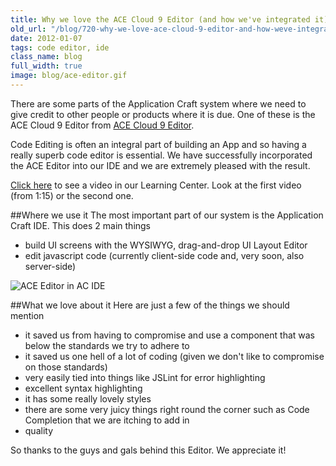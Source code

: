 ```yaml
---
title: Why we love the ACE Cloud 9 Editor (and how we've integrated it)
old_url: "/blog/720-why-we-love-ace-cloud-9-editor-and-how-weve-integrated-it"
date: 2012-01-07
tags: code editor, ide
class_name: blog
full_width: true
image: blog/ace-editor.gif
---
```


There are some parts of the Application Craft system where we need to give credit to other people or products where it is due. One of these is the ACE Cloud 9 Editor from <a href="http://ace.ajax.org/" target="_blank">ACE Cloud 9 Editor</a>.

Code Editing is often an integral part of building an App and so having a really superb code editor is essential. We have successfully incorporated the ACE Editor into our IDE and we are extremely pleased with the result.

<a href="/learning-center#Coding" target="_blank">Click here</a> to see a video in our Learning Center. Look at the first video (from 1:15) or the second one.

##Where we use it
The most important part of our system is the Application Craft IDE. This does 2 main things

- build UI screens with the WYSIWYG, drag-and-drop UI Layout Editor
- edit javascript code (currently client-side code and, very soon, also server-side)

![ACE Editor in AC IDE](/img/blog/code-explorer.jpeg "ACE Code Editor in the AC IDE")

##What we love about it
Here are just a few of the things we should mention

 - it saved us from having to compromise and use a component that was below the standards we try to adhere to
 - it saved us one hell of a lot of coding (given we don't like to compromise on those standards)
 - very easily tied into things like JSLint for error highlighting
 - excellent syntax highlighting
 - it has some really lovely styles
 - there are some very juicy things right round the corner such as Code Completion that we are itching to add in
 - quality

So thanks to the guys and gals behind this Editor. We appreciate it!
